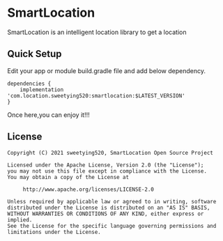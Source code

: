 # SmartLocation
SmartLocation is an intelligent location library to get a location

## Quick Setup
Edit your app or module build.gradle file and add below dependency.
```
dependencies {
    implementation 'com.location.sweetying520:smartlocation:$LATEST_VERSION'
}
```
Once here,you can enjoy it!!!


## License
```
Copyright (C) 2021 sweetying520, SmartLocation Open Source Project

Licensed under the Apache License, Version 2.0 (the "License");
you may not use this file except in compliance with the License.
You may obtain a copy of the License at

     http://www.apache.org/licenses/LICENSE-2.0

Unless required by applicable law or agreed to in writing, software
distributed under the License is distributed on an "AS IS" BASIS,
WITHOUT WARRANTIES OR CONDITIONS OF ANY KIND, either express or implied.
See the License for the specific language governing permissions and
limitations under the License.
```

